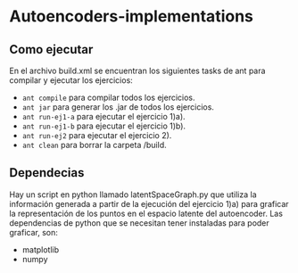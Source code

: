 # Autoencoders-implementations

## Como ejecutar

En el archivo build.xml se encuentran los siguientes tasks de ant para compilar y ejecutar los ejercicios:
* `ant compile` para compilar todos los ejercicios.
* `ant jar` para generar los .jar de todos los ejercicios.
* `ant run-ej1-a` para ejecutar el ejercicio 1)a).
* `ant run-ej1-b` para ejecutar el ejercicio 1)b).
* `ant run-ej2` para ejecutar el ejercicio 2).
* `ant clean` para borrar la carpeta /build.

## Dependecias

Hay un script en python llamado latentSpaceGraph.py que utiliza la información generada a partir de la ejecución del ejercicio 1)a) para graficar la representación de los puntos en el espacio latente del autoencoder.
Las dependencias de python que se necesitan tener instaladas para poder graficar, son:
* matplotlib
* numpy

